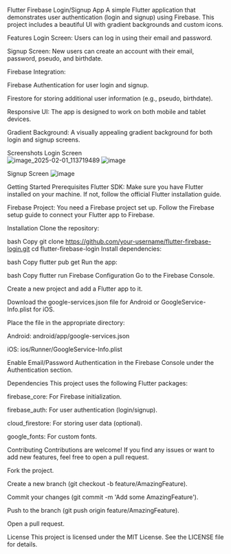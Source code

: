 Flutter Firebase Login/Signup App
A simple Flutter application that demonstrates user authentication (login and signup) using Firebase. This project includes a beautiful UI with gradient backgrounds and custom icons.

Features
Login Screen: Users can log in using their email and password.

Signup Screen: New users can create an account with their email, password, pseudo, and birthdate.

Firebase Integration:

Firebase Authentication for user login and signup.

Firestore for storing additional user information (e.g., pseudo, birthdate).

Responsive UI: The app is designed to work on both mobile and tablet devices.

Gradient Background: A visually appealing gradient background for both login and signup screens.

Screenshots
Login Screen	
![image_2025-02-01_113719489](https://github.com/user-attachments/assets/d61ea785-113d-4682-b64a-ba7c8b7e1d28)
![image](https://github.com/user-attachments/assets/1df846a9-2ee3-42dd-97e1-7d5c5618c418)

Signup Screen 
 ![image](https://github.com/user-attachments/assets/49941817-b8c9-43d0-b6b8-ce5dbb850c29)

Getting Started
Prerequisites
Flutter SDK: Make sure you have Flutter installed on your machine. If not, follow the official Flutter installation guide.

Firebase Project: You need a Firebase project set up. Follow the Firebase setup guide to connect your Flutter app to Firebase.

Installation
Clone the repository:

bash
Copy
git clone https://github.com/your-username/flutter-firebase-login.git
cd flutter-firebase-login
Install dependencies:

bash
Copy
flutter pub get
Run the app:

bash
Copy
flutter run
Firebase Configuration
Go to the Firebase Console.

Create a new project and add a Flutter app to it.

Download the google-services.json file for Android or GoogleService-Info.plist for iOS.

Place the file in the appropriate directory:

Android: android/app/google-services.json

iOS: ios/Runner/GoogleService-Info.plist

Enable Email/Password Authentication in the Firebase Console under the Authentication section.

Dependencies
This project uses the following Flutter packages:

firebase_core: For Firebase initialization.

firebase_auth: For user authentication (login/signup).

cloud_firestore: For storing user data (optional).

google_fonts: For custom fonts.

Contributing
Contributions are welcome! If you find any issues or want to add new features, feel free to open a pull request.

Fork the project.

Create a new branch (git checkout -b feature/AmazingFeature).

Commit your changes (git commit -m 'Add some AmazingFeature').

Push to the branch (git push origin feature/AmazingFeature).

Open a pull request.

License
This project is licensed under the MIT License. See the LICENSE file for details.


